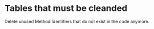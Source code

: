 ﻿# Tables that must be cleanded
Delete unused Method Identifiers that do not exist in the code anymore.